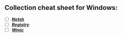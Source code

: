 ## Collection cheat sheet for Windows:

- [ ] ***[Netsh](netsh.md)***
- [ ] ***[Registry](registry.md)***
- [ ] ***[Wmic](wmic.md)***
